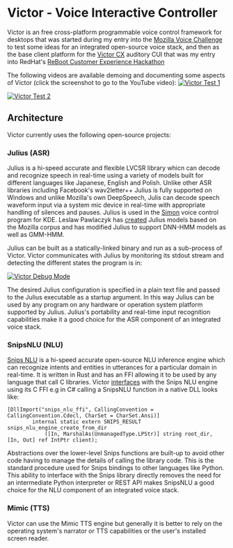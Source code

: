# Victor - Voice Interactive Controller

Victor is an free cross-platform programmable voice control framework for desktops that was started during my entry into the [Mozilla Voice Challenge](https://www.herox.com/voice) to test some ideas for an integrated open-source voice stack, and then as the base client platform for the [Victor CX](https://devpost.com/software/victorcx) auditory CUI that was my entry into RedHat's [ReBoot Customer Experience Hackathon](https://redhat.devpost.com/)

The following videos are available demoing and documenting some aspects of Victor (click the screenshot to go to the YouTube video):
[![Victor Test 1](https://oqlqyg.dm.files.1drv.com/y4myL6ntcHAuxBvE4mz9RcFPsgmFXgu2Fo_BAv6eETqRVt1n7VmqAKPAQIaykLZy6NzzlRx5hJUL8TbPm78Dyp-RBCXE6nJvk3Bv304hXfDX4RXpTPMLB4KpcNX-odIYWTbkCGwXmkuQMAGw8rWexWteVwAHI7RlpWL1AX2MCsxLwTUY_mVydRdhZXTHMSyefXRBcaXqlctZIbO8yQS5cCK-A?width=476&height=315&cropmode=none)](https://youtu.be/Lvw4WmbTTBk "Victor Test 1")

[![Victor Test 2](https://tt6saw.dm.files.1drv.com/y4mm7AvW6iDJzANRlfK5PTWeBc1HzsQlkgQdVNq9h47stgzeAhCO5rkISenEz1QxJpDjFwcfXMpQYoGEBJnr3qNwl9hw2S9w17XHva98P4LwTxuni0eHcgyAVTGOe28OO-FtVQK3u2WsSYxDlqpy0e2M1EXRBPtGhiAHSpl18sk-EgjDKDbb8FVV1lwK5udB4C_CJmzCspiDdrnBtpszV6cvg?width=454&height=272&cropmode=none)](https://youtu.be/LQLpoyohYtE "Victor Test 2")

## Architecture
Victor currently uses the following open-source projects:

### Julius (ASR)
Julius is a hi-speed accurate and flexible LVCSR library whicn can decode and recognize speech in real-time using a variety of models built for different languages like Japanese, English and Polish. Unlike other ASR libraries including Facebook's wav2letter++ Julius is fully supported on Windows and unlike Mozilla's own DeepSpeech, Julis can decode speech waveform input via a system mic device in real-time with appropriate handling of silences and pauses. Julius is used in the [Simon](https://simon.kde.org/) voice control program for KDE. Leslaw Pawlaczyk has [created](https://discourse.mozilla.org/t/julius-speech-models-based-on-mozilla-corpus/27651) Julius models based on the Mozilla corpus and has modified Julius to support DNN-HMM models as well as GMM-HMM. 

Julius can be built as a statically-linked binary and run as a sub-process of Victor. Victor communicates with Julius by monitoring its stdout stream and detecting the different states the program is in:

[![Victor Debug Mode](https://tt4r9w.dm.files.1drv.com/y4m2-x2RJFkx1VaXFHLqEWIUwZhBfEbfKaTlKsCQxKlnboznLObf-BnmLosDEg5Gj7qWA8JIj9wA2wjxVwJsqD4H1agM-WaIF7AfcgLOrnL43DZJ5B9r_KRe-og-njzg2a6SeOdZYGdaKA8INf67y7suXXkeUwWyxkdsnp2eEMlt-Ve-6JJmiMvoG_l3JPe6paKY6U-eNK8rTcItqLKaZ_VoQ?width=475&height=315&cropmode=none)](https://www.youtube.com/watch?v=1PFBRR15F-A "Victor Debug Mode")

The desired Julius configuration is specified in a plain text file and passed to the Julius executable as a startup argument. In this way Julius can be used by any program on any hardware or operation system platform supported by Julius. Julius's portability and real-time input recognition capabilities make it a good choice for the ASR component of an integrated voice stack.

### SnipsNLU (NLU)
[Snips NLU](https://github.com/snipsco/snips-nlu-rs) is a hi-speed accurate open-source NLU inference engine which can recognize intents and entities in utterances for a particular domain in real-time. It is written in Rust and has an FFI allowing it to be used by any language that call C libraries. 
Victor [interfaces](https://github.com/allisterb/Victor/blob/master/src/NLU/Victor.NLU.Snips/SnipsApi.cs) with the Snips NLU engine using its C FFI e.g in C# calling a SnipsNLU function in a native DLL looks like:
```
[DllImport("snips_nlu_ffi", CallingConvention = CallingConvention.Cdecl, CharSet = CharSet.Ansi)]
        internal static extern SNIPS_RESULT snips_nlu_engine_create_from_dir
            ([In, MarshalAs(UnmanagedType.LPStr)] string root_dir, [In, Out] ref IntPtr client);
```
Abstractions over the lower-level Snips functions are built-up to avoid other code having to manage the details of calling the library code. This is the standard procedure used for Snips bindings to other languages like Python. This ability to interface with the Snips library directly removes the need for an intermediate Python interpreter or REST API makes SnipsNLU a good choice for the NLU component of an integrated voice stack.

### Mimic (TTS)
Victor can use the Mimic TTS engine but generally it is better to rely on the operating system's narrator or TTS capabilities or the user's installed screen reader.
